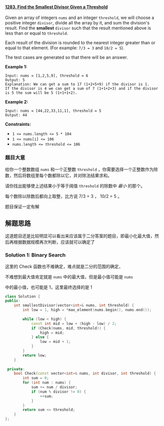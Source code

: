 #### [1283. Find the Smallest Divisor Given a Threshold](https://leetcode.cn/problems/find-the-smallest-divisor-given-a-threshold/)

Given an array of integers `nums` and an integer `threshold`, we will choose a positive integer `divisor`, divide all the array by it, and sum the division's result. Find the **smallest** `divisor` such that the result mentioned above is less than or equal to `threshold`.

Each result of the division is rounded to the nearest integer greater than or equal to that element. (For example: `7/3 = 3` and `10/2 = 5`).

The test cases are generated so that there will be an answer.

 

**Example 1:**

```
Input: nums = [1,2,5,9], threshold = 6
Output: 5
Explanation: We can get a sum to 17 (1+2+5+9) if the divisor is 1. 
If the divisor is 4 we can get a sum of 7 (1+1+2+3) and if the divisor is 5 the sum will be 5 (1+1+1+2). 
```

**Example 2:**

```
Input: nums = [44,22,33,11,1], threshold = 5
Output: 44
```

 

**Constraints:**

- `1 <= nums.length <= 5 * 104`
- `1 <= nums[i] <= 106`
- `nums.length <= threshold <= 106`

### 题目大意

给你一个整数数组 `nums` 和一个正整数 `threshold`  ，你需要选择一个正整数作为除数，然后将数组里每个数都除以它，并对除法结果求和。

请你找出能够使上述结果小于等于阈值 `threshold` 的除数中 *最小* 的那个。

每个数除以除数后都向上取整，比方说 7/3 = 3 ， 10/2 = 5 。

题目保证一定有解

## 解题思路

这道题目还是比较明显可以看出来应该属于二分答案的题目，即最小化最大值，然后再根据数据规模再次判断，应该就可以确定了

### Solution 1: Binary Search

这里的 Check 函数也不难确定，难点就是二分的范围的确定，

不难想到最大值肯定就是 `nums` 中的最大值，但是最小值可能是 `nums`

中的最小值，也可能是 1，这里最终选择的是 1



````c++
class Solution {
public:
    int smallestDivisor(vector<int>& nums, int threshold) {
        int low = 1, high = *max_element(nums.begin(), nums.end());
        
        while (low < high) {
            const int mid = low + (high - low) / 2;
            if (Check(nums, mid, threshold)) {
                high = mid;
            } else {
                low = mid + 1;
            }
        }
        return low;
    }
    
 private:
    bool Check(const vector<int>& nums, int divisor, int threshold) {
        int sum = 0;
        for (int num : nums) {
            sum += num / divisor;
            if (num % divisor != 0) {
                ++sum;
            }
        }
        return sum <= threshold;
    }
};
````

